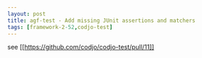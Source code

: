 ```yaml
---
layout: post
title: agf-test - Add missing JUnit assertions and matchers
tags: [framework-2-52,codjo-test]
---
```

see [[https://github.com/codjo/codjo-test/pull/11]]